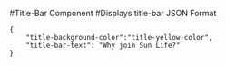 #Title-Bar Component
#Displays title-bar
JSON Format
```
{
    "title-background-color":"title-yellow-color",
    "title-bar-text": "Why join Sun Life?"
}
```
<!-- Classes available for "title-background-color"" are "title-yellow-color","title-blue-color" and links colors are changed accordingly -->